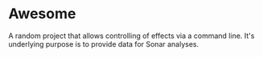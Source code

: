 Awesome
=======
A random project that allows controlling of effects via a command line.
It's underlying purpose is to provide data for Sonar analyses.